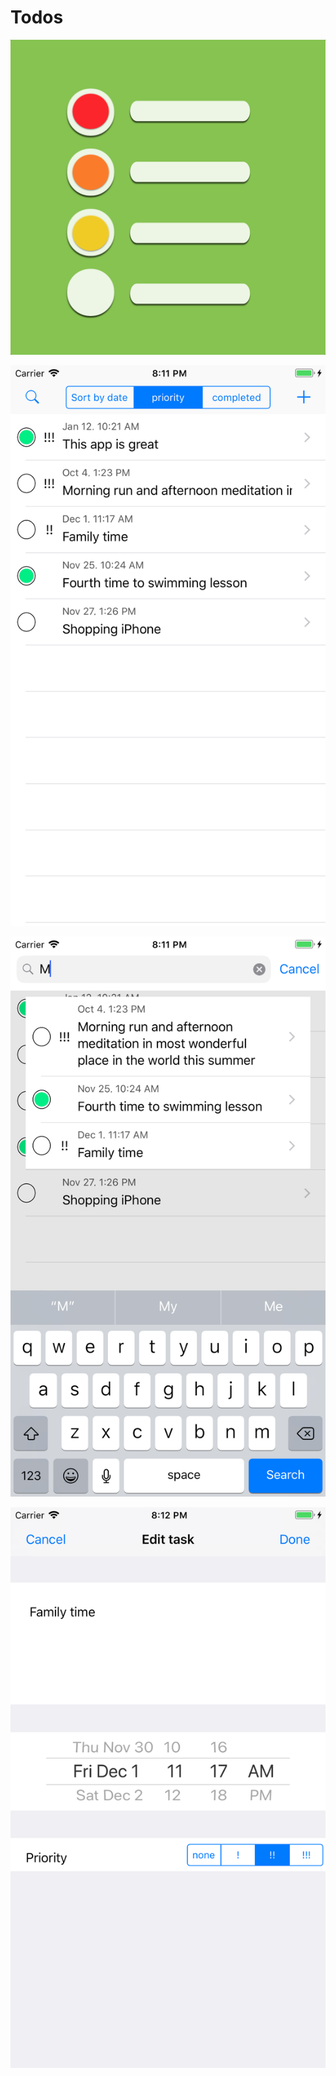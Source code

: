 # Todos

![Mockups 1](./Images/Icon.png)

![Mockups 1](./Images/Todos.png)

![Mockups 1](./Images/Search.png)

![Mockups 1](./Images/Edit.png)

